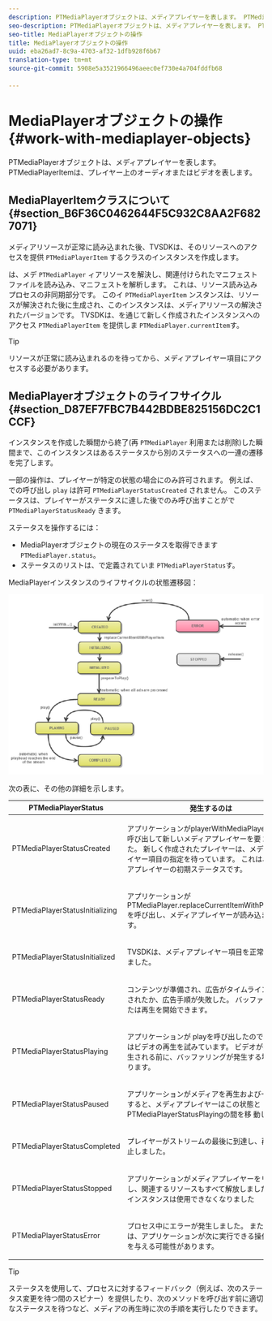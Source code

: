 ```yaml
---
description: PTMediaPlayerオブジェクトは、メディアプレイヤーを表します。 PTMediaPlayerItemは、プレイヤー上のオーディオまたはビデオを表します。
seo-description: PTMediaPlayerオブジェクトは、メディアプレイヤーを表します。 PTMediaPlayerItemは、プレイヤー上のオーディオまたはビデオを表します。
seo-title: MediaPlayerオブジェクトの操作
title: MediaPlayerオブジェクトの操作
uuid: eba26ad7-8c9a-4703-af32-1dfb928f6b67
translation-type: tm+mt
source-git-commit: 5908e5a3521966496aeec0ef730e4a704fddfb68

---
```



# MediaPlayerオブジェクトの操作{#work-with-mediaplayer-objects}

PTMediaPlayerオブジェクトは、メディアプレイヤーを表します。 PTMediaPlayerItemは、プレイヤー上のオーディオまたはビデオを表します。

## MediaPlayerItemクラスについて {#section_B6F36C0462644F5C932C8AA2F6827071}

メディアリソースが正常に読み込まれた後、TVSDKは、そのリソースへのアクセスを提供 `PTMediaPlayerItem` するクラスのインスタンスを作成します。

は、メデ `PTMediaPlayer` ィアリソースを解決し、関連付けられたマニフェストファイルを読み込み、マニフェストを解析します。 これは、リソース読み込みプロセスの非同期部分です。 このイ `PTMediaPlayerItem` ンスタンスは、リソースが解決された後に生成され、このインスタンスは、メディアリソースの解決されたバージョンです。 TVSDKは、を通じて新しく作成されたインスタンスへのアクセス `PTMediaPlayerItem` を提供しま `PTMediaPlayer.currentItem`す。

>[!TIP]
>
>リソースが正常に読み込まれるのを待ってから、メディアプレイヤー項目にアクセスする必要があります。

## MediaPlayerオブジェクトのライフサイクル {#section_D87EF7FBC7B442BDBE825156DC2C1CCF}

インスタンスを作成した瞬間から終了(再 `PTMediaPlayer` 利用または削除)した瞬間まで、このインスタンスはあるステータスから別のステータスへの一連の遷移を完了します。

一部の操作は、プレイヤーが特定の状態の場合にのみ許可されます。 例えば、での呼び出し `play` は許可 `PTMediaPlayerStatusCreated` されません。 このステータスは、プレイヤーがステータスに達した後でのみ呼び出すことがで `PTMediaPlayerStatusReady` きます。

ステータスを操作するには：

* MediaPlayerオブジェクトの現在のステータスを取得できます `PTMediaPlayer.status`。
* ステータスのリストは、で定義されていま `PTMediaPlayerStatus`す。

MediaPlayerインスタンスのライフサイクルの状態遷移図：
<!--<a id="fig_1C55DE3F186F4B36AFFDCDE90379534C"></a>-->

![](assets/player-state-transitions-diagram-ios2_web.png)

次の表に、その他の詳細を示します。

<table id="table_426F0093E4214EA88CD72A7796B58DFD"> 
 <thead> 
  <tr> 
   <th colname="col1" class="entry"> PTMediaPlayerStatus </th> 
   <th colname="col2" class="entry"> 発生するのは </th> 
  </tr> 
 </thead>
 <tbody> 
  <tr> 
   <td colname="col1"> <p><span class="codeph"> PTMediaPlayerStatusCreated</span> </p> </td> 
   <td colname="col2"> <p>アプリケーションがplayerWithMediaPlayerItemを呼び出して新しいメディアプレイヤーを要 <span class="codeph"> 求しました</span>。 新しく作成されたプレイヤーは、メディアプレイヤー項目の指定を待っています。 これは、メディアプレイヤーの初期ステータスです。 </p> </td> 
  </tr> 
  <tr> 
   <td colname="col1"> <p> <span class="codeph"> PTMediaPlayerStatusInitializing</span> </p> </td> 
   <td colname="col2"> <p>アプリケーションが <span class="codeph"> PTMediaPlayer.replaceCurrentItemWithPlayerItem</span>を呼び出し、メディアプレイヤーが読み込まれます。 </p> </td> 
  </tr> 
  <tr> 
   <td colname="col1"> <p><span class="codeph"> PTMediaPlayerStatusInitialized</span> </p> </td> 
   <td colname="col2"> <p>TVSDKは、メディアプレイヤー項目を正常に設定しました。 </p> </td> 
  </tr> 
  <tr> 
   <td colname="col1"> <p> <span class="codeph"> PTMediaPlayerStatusReady</span> </p> </td> 
   <td colname="col2"> <p>コンテンツが準備され、広告がタイムラインに挿入されたか、広告手順が失敗した。 バッファリングまたは再生を開始できます。 </p> </td> 
  </tr> 
  <tr> 
   <td colname="col1"> <p><span class="codeph"> PTMediaPlayerStatusPlaying</span> </p> </td> 
   <td colname="col2"> <p>アプリケーションが <span class="codeph"> play</span>を呼び出したので、TVSDKはビデオの再生を試みています。 ビデオが実際に再生される前に、バッファリングが発生する場合があります。 </p> </td> 
  </tr> 
  <tr> 
   <td colname="col1"> <p><span class="codeph"> PTMediaPlayerStatusPaused</span> </p> </td> 
   <td colname="col2"> <p>アプリケーションがメディアを再生および一時停止すると、メディアプレイヤーはこの状態とPTMediaPlayerStatusPlayingの間を移 <span class="codeph"> 動します</span>。 </p> </td> 
  </tr> 
  <tr> 
   <td colname="col1"> <p><span class="codeph"> PTMediaPlayerStatusCompleted</span> </p> </td> 
   <td colname="col2"> <p>プレイヤーがストリームの最後に到達し、再生が停止しました。 </p> </td> 
  </tr> 
  <tr> 
   <td colname="col1"> <p><span class="codeph"> PTMediaPlayerStatusStopped</span> </p> </td> 
   <td colname="col2"> <p>アプリケーションがメディアプレイヤーをリリースし、関連するリソースもすべて解放しました。 このインスタンスは使用できなくなりました </p> </td> 
  </tr> 
  <tr> 
   <td colname="col1"> <p><span class="codeph"> PTMediaPlayerStatusError</span> </p> </td> 
   <td colname="col2"> <p>プロセス中にエラーが発生しました。 また、エラーは、アプリケーションが次に実行できる操作に影響を与える可能性があります。 </p> </td> 
  </tr> 
 </tbody> 
</table>

>[!TIP]
>
>ステータスを使用して、プロセスに対するフィードバック（例えば、次のステータス変更を待つ間のスピナー）を提供したり、次のメソッドを呼び出す前に適切なステータスを待つなど、メディアの再生時に次の手順を実行したりできます。

